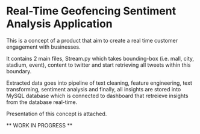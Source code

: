 # Real-Time Geofencing Sentiment Analysis Application

This is a concept of a product that aim to create a real time customer engagement with businesses. 

It contains 2 main files, Stream.py which takes bounding-box (i.e. mall, city, stadium, event), content to twitter and start retrieving all tweets within this boundary. 

Extracted data goes into pipeline of text cleaning, feature engineering, text transforming, sentiment analysis and finally, all insights are stored into MySQL database which is connected to dashboard that retreieve insights from the database real-time.

Presentation of this concept is attached.

** WORK IN PROGRESS **
